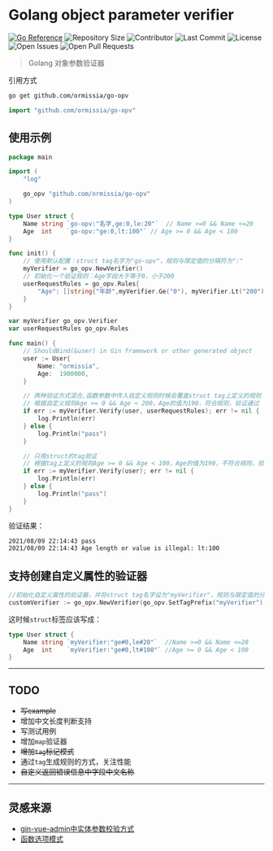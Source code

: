 # Golang object parameter verifier

[![Go Reference](https://pkg.go.dev/badge/github.com/ormissia/go-opv.svg)](https://pkg.go.dev/github.com/ormissia/go-opv)
![Repository Size](https://img.shields.io/github/repo-size/ormissia/go-opv)
![Contributor](https://img.shields.io/github/contributors/ormissia/go-opv)
![Last Commit](https://img.shields.io/github/last-commit/ormissia/go-opv)
![License](https://img.shields.io/github/license/ormissia/go-opv)
![Open Issues](https://img.shields.io/github/issues/ormissia/go-opv?color=important)
![Open Pull Requests](https://img.shields.io/github/issues-pr/ormissia/go-opv?color=yellowgreen)

> Golang 对象参数验证器

引用方式

```bash
go get github.com/ormissia/go-opv
```

```go
import "github.com/ormissia/go-opv"
```

## 使用示例

```go
package main

import (
	"log"

	go_opv "github.com/ormissia/go-opv"
)

type User struct {
	Name string `go-opv:"名字,ge:0,le:20"`  // Name >=0 && Name <=20
	Age  int    `go-opv:"ge:0,lt:100"` // Age >= 0 && Age < 100
}

func init() {
	// 使用默认配置：struct tag名字为"go-opv"，规则与限定值的分隔符为":"
	myVerifier = go_opv.NewVerifier()
	// 初始化一个验证规则：Age字段大于等于0，小于200
	userRequestRules = go_opv.Rules{
		"Age": []string{"年龄",myVerifier.Ge("0"), myVerifier.Lt("200")},
	}
}

var myVerifier go_opv.Verifier
var userRequestRules go_opv.Rules

func main() {
	// ShouldBind(&user) in Gin framework or other generated object
	user := User{
		Name: "ormissia",
		Age:  1900000,
	}

	// 两种验证方式混合,函数参数中传入自定义规则时候会覆盖struct tag上定义的规则
	// 根据自定义规则Age >= 0 && Age < 200，Age的值为190，符合规则，验证通过
	if err := myVerifier.Verify(user, userRequestRules); err != nil {
		log.Println(err)
	} else {
		log.Println("pass")
	}

	// 只用struct的tag验证
	// 根据tag上定义的规则Age >= 0 && Age < 100，Age的值为190，不符合规则，验证不通过
	if err := myVerifier.Verify(user); err != nil {
		log.Println(err)
	} else {
		log.Println("pass")
	}
}
```

验证结果：

```bash
2021/08/09 22:14:43 pass
2021/08/09 22:14:43 Age length or value is illegal: lt:100
```

## 支持创建自定义属性的验证器

```go
//初始化自定义属性的验证器，并将struct tag名字设为"myVerifier"，规则与限定值的分隔符设为"#"
customVerifier := go_opv.NewVerifier(go_opv.SetTagPrefix("myVerifier"), go_opv.SetSeparator("#"))
```

这时候`struct`标签应该写成：

```go
type User struct {
    Name string `myVerifier:"ge#0,le#20"`  //Name >=0 && Name <=20
    Age  int    `myVerifier:"ge#0,lt#100"` //Age >= 0 && Age < 100
}
```

---

## TODO
- ~~写example~~
- 增加中文长度判断支持
- 写测试用例
- 增加`map`验证器
- ~~增加`tag`标记模式~~
- 通过`tag`生成规则的方式，关注性能
- ~~自定义返回错误信息中字段中文名称~~

---

## 灵感来源
- [gin-vue-admin中实体参数校验方式](https://github.com/flipped-aurora/gin-vue-admin/blob/186ecbf6b8bd5d2ce2b4856de2f0265846483a50/server/utils/validator.go#L107)
- [函数选项模式](https://ormissia.github.io/posts/knowledge/2001-go-partten-1/)
